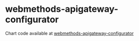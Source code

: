 # webmethods-apigateway-configurator

Chart code available at [webmethods-apigateway-configurator](https://github.com/softwareag-government-solutions/webmethods-apigateway-configurator)
